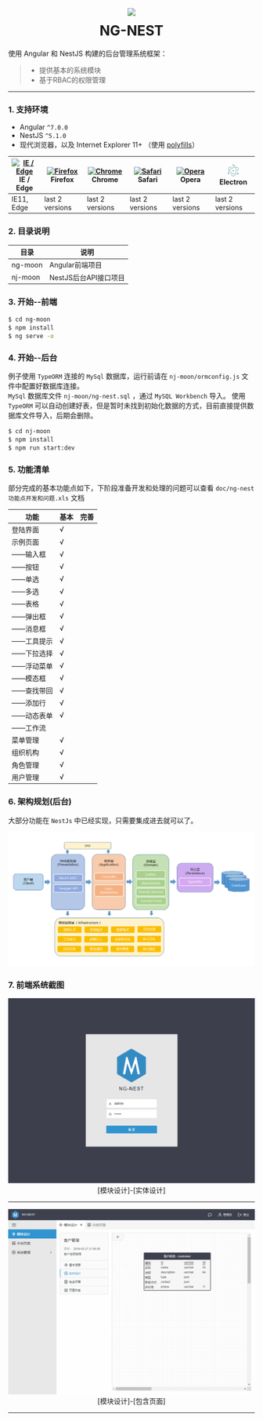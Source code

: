 
<div align="center">
    <img src="https://avatars1.githubusercontent.com/u/46649777?s=200&v=4" />
</div>
<h1 align="center" style="margin-top:10px">
    NG-NEST
</h1>

使用 Angular 和 NestJS 构建的后台管理系统框架：

> * 提供基本的系统模块
> * 基于RBAC的权限管理

------

### 1. 支持环境
- Angular `^7.0.0`
- NestJS `^5.1.0`
- 现代浏览器，以及 Internet Explorer 11+ （使用 [polyfills](https://angular.io/guide/browser-support)）

| [<img src="https://raw.githubusercontent.com/alrra/browser-logos/master/src/edge/edge_48x48.png" alt="IE / Edge" width="24px" height="24px" />](http://godban.github.io/browsers-support-badges/)</br>IE / Edge | [<img src="https://raw.githubusercontent.com/alrra/browser-logos/master/src/firefox/firefox_48x48.png" alt="Firefox" width="24px" height="24px" />](http://godban.github.io/browsers-support-badges/)</br>Firefox | [<img src="https://raw.githubusercontent.com/alrra/browser-logos/master/src/chrome/chrome_48x48.png" alt="Chrome" width="24px" height="24px" />](http://godban.github.io/browsers-support-badges/)</br>Chrome | [<img src="https://raw.githubusercontent.com/alrra/browser-logos/master/src/safari/safari_48x48.png" alt="Safari" width="24px" height="24px" />](http://godban.github.io/browsers-support-badges/)</br>Safari | [<img src="https://raw.githubusercontent.com/alrra/browser-logos/master/src/opera/opera_48x48.png" alt="Opera" width="24px" height="24px" />](http://godban.github.io/browsers-support-badges/)</br>Opera | [<img src="https://raw.githubusercontent.com/alrra/browser-logos/master/src/electron/electron_48x48.png" alt="Electron" width="24px" height="24px" />](http://godban.github.io/browsers-support-badges/)</br>Electron |
| --------- | --------- | --------- | --------- | --------- | --------- |
| IE11, Edge| last 2 versions| last 2 versions| last 2 versions| last 2 versions| last 2 versions

### 2. 目录说明
| 目录        | 说明        |
| ----------- | ----------- |
| ng-moon     | Angular前端项目 |
| nj-moon     | NestJS后台API接口项目  |

### 3. 开始--前端
```bash
$ cd ng-moon
$ npm install
$ ng serve -o
```
### 4. 开始--后台
例子使用 `TypeORM` 连接的 `MySql` 数据库，运行前请在 `nj-moon/ormconfig.js` 文件中配置好数据库连接。  
`MySql` 数据库文件 `nj-moon/ng-nest.sql` ，通过 `MySQL Workbench` 导入。 使用 `TypeORM` 可以自动创建好表，但是暂时未找到初始化数据的方式，目前直接提供数据库文件导入，后期会删除。  

```bash
$ cd nj-moon
$ npm install
$ npm run start:dev
```
### 5. 功能清单
部分完成的基本功能点如下，下阶段准备开发和处理的问题可以查看 `doc/ng-nest功能点开发和问题.xls` 文档  

| 功能        | 基本        |  完善       |
| ----------- | ----------- | ----------- |
| 登陆界面    | √           |             |
| 示例页面    | √           |             |
| ——输入框    | √           |             |
| ——按钮      | √           |             |
| ——单选      | √           |             |
| ——多选      | √           |             |
| ——表格      | √           |             |
| ——弹出框    | √           |             |
| ——消息框    | √           |             |
| ——工具提示  | √           |             |
| ——下拉选择  | √           |             |
| ——浮动菜单  | √           |             |
| ——模态框    | √           |             |
| ——查找带回  | √           |             |
| ——添加行    | √           |             |
| ——动态表单  | √           |             |
| ——工作流    |             |             |
| 菜单管理    | √           |             |
| 组织机构    | √           |             |
| 角色管理    | √           |             |
| 用户管理    | √           |             |

### 6. 架构规划(后台)
大部分功能在 `NestJs` 中已经实现，只需要集成进去就可以了。
<div align="center">
    <img src="https://github.com/NG-NEST/ng-nest-moon/blob/master/doc/assets/ng-nest-moon.png?raw=true" />
</div>

### 7. 前端系统截图
<div align="center">
    <img src="https://github.com/NG-NEST/ng-nest-moon/blob/master/doc/assets/gif/ng-nest-module-entity.gif" />
    <span>[模块设计]-[实体设计]</span>
</div>

------

<div align="center">
    <img src="https://github.com/NG-NEST/ng-nest-moon/blob/master/doc/assets/gif/ng-nest-module-page.gif" />
    <span>[模块设计]-[包含页面]</span>
</div>

------